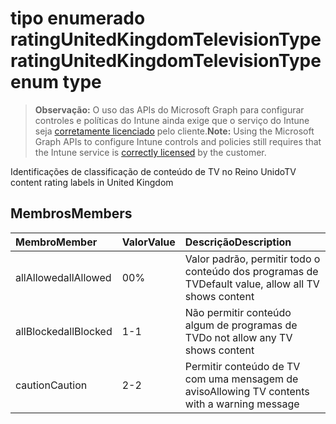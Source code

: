 # <a name="ratingunitedkingdomtelevisiontype-enum-type"></a><span data-ttu-id="d92b5-101">tipo enumerado ratingUnitedKingdomTelevisionType</span><span class="sxs-lookup"><span data-stu-id="d92b5-101">ratingUnitedKingdomTelevisionType enum type</span></span>

> <span data-ttu-id="d92b5-102">**Observação:** O uso das APIs do Microsoft Graph para configurar controles e políticas do Intune ainda exige que o serviço do Intune seja [corretamente licenciado](https://go.microsoft.com/fwlink/?linkid=839381) pelo cliente.</span><span class="sxs-lookup"><span data-stu-id="d92b5-102">**Note:** Using the Microsoft Graph APIs to configure Intune controls and policies still requires that the Intune service is [correctly licensed](https://go.microsoft.com/fwlink/?linkid=839381) by the customer.</span></span>

<span data-ttu-id="d92b5-103">Identificações de classificação de conteúdo de TV no Reino Unido</span><span class="sxs-lookup"><span data-stu-id="d92b5-103">TV content rating labels in United Kingdom</span></span>
## <a name="members"></a><span data-ttu-id="d92b5-104">Membros</span><span class="sxs-lookup"><span data-stu-id="d92b5-104">Members</span></span>
|<span data-ttu-id="d92b5-105">Membro</span><span class="sxs-lookup"><span data-stu-id="d92b5-105">Member</span></span>|<span data-ttu-id="d92b5-106">Valor</span><span class="sxs-lookup"><span data-stu-id="d92b5-106">Value</span></span>|<span data-ttu-id="d92b5-107">Descrição</span><span class="sxs-lookup"><span data-stu-id="d92b5-107">Description</span></span>|
|:---|:---|:---|
|<span data-ttu-id="d92b5-108">allAllowed</span><span class="sxs-lookup"><span data-stu-id="d92b5-108">allAllowed</span></span>|<span data-ttu-id="d92b5-109">0</span><span class="sxs-lookup"><span data-stu-id="d92b5-109">0%</span></span>|<span data-ttu-id="d92b5-110">Valor padrão, permitir todo o conteúdo dos programas de TV</span><span class="sxs-lookup"><span data-stu-id="d92b5-110">Default value, allow all TV shows content</span></span>|
|<span data-ttu-id="d92b5-111">allBlocked</span><span class="sxs-lookup"><span data-stu-id="d92b5-111">allBlocked</span></span>|<span data-ttu-id="d92b5-112">1</span><span class="sxs-lookup"><span data-stu-id="d92b5-112">-1</span></span>|<span data-ttu-id="d92b5-113">Não permitir conteúdo algum de programas de TV</span><span class="sxs-lookup"><span data-stu-id="d92b5-113">Do not allow any TV shows content</span></span>|
|<span data-ttu-id="d92b5-114">caution</span><span class="sxs-lookup"><span data-stu-id="d92b5-114">Caution</span></span>|<span data-ttu-id="d92b5-115">2</span><span class="sxs-lookup"><span data-stu-id="d92b5-115">-2</span></span>|<span data-ttu-id="d92b5-116">Permitir conteúdo de TV com uma mensagem de aviso</span><span class="sxs-lookup"><span data-stu-id="d92b5-116">Allowing TV contents with a warning message</span></span>|








